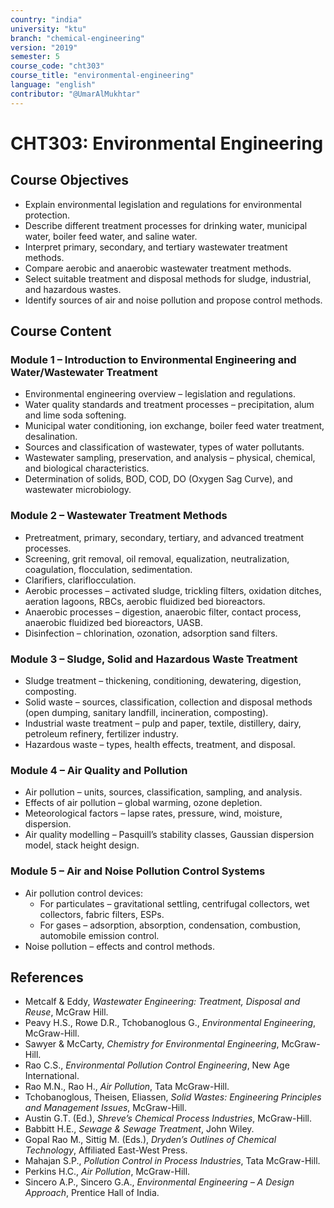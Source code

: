 ```yaml
---
country: "india"
university: "ktu"
branch: "chemical-engineering"
version: "2019"
semester: 5
course_code: "cht303"
course_title: "environmental-engineering"
language: "english"
contributor: "@UmarAlMukhtar"
---
```


# CHT303: Environmental Engineering

## Course Objectives

- Explain environmental legislation and regulations for environmental protection.
- Describe different treatment processes for drinking water, municipal water, boiler feed water, and saline water.
- Interpret primary, secondary, and tertiary wastewater treatment methods.
- Compare aerobic and anaerobic wastewater treatment methods.
- Select suitable treatment and disposal methods for sludge, industrial, and hazardous wastes.
- Identify sources of air and noise pollution and propose control methods.

## Course Content

### Module 1 – Introduction to Environmental Engineering and Water/Wastewater Treatment

- Environmental engineering overview – legislation and regulations.
- Water quality standards and treatment processes – precipitation, alum and lime soda softening.
- Municipal water conditioning, ion exchange, boiler feed water treatment, desalination.
- Sources and classification of wastewater, types of water pollutants.
- Wastewater sampling, preservation, and analysis – physical, chemical, and biological characteristics.
- Determination of solids, BOD, COD, DO (Oxygen Sag Curve), and wastewater microbiology.

### Module 2 – Wastewater Treatment Methods

- Pretreatment, primary, secondary, tertiary, and advanced treatment processes.
- Screening, grit removal, oil removal, equalization, neutralization, coagulation, flocculation, sedimentation.
- Clarifiers, clariflocculation.
- Aerobic processes – activated sludge, trickling filters, oxidation ditches, aeration lagoons, RBCs, aerobic fluidized bed bioreactors.
- Anaerobic processes – digestion, anaerobic filter, contact process, anaerobic fluidized bed bioreactors, UASB.
- Disinfection – chlorination, ozonation, adsorption sand filters.

### Module 3 – Sludge, Solid and Hazardous Waste Treatment

- Sludge treatment – thickening, conditioning, dewatering, digestion, composting.
- Solid waste – sources, classification, collection and disposal methods (open dumping, sanitary landfill, incineration, composting).
- Industrial waste treatment – pulp and paper, textile, distillery, dairy, petroleum refinery, fertilizer industry.
- Hazardous waste – types, health effects, treatment, and disposal.

### Module 4 – Air Quality and Pollution

- Air pollution – units, sources, classification, sampling, and analysis.
- Effects of air pollution – global warming, ozone depletion.
- Meteorological factors – lapse rates, pressure, wind, moisture, dispersion.
- Air quality modelling – Pasquill’s stability classes, Gaussian dispersion model, stack height design.

### Module 5 – Air and Noise Pollution Control Systems

- Air pollution control devices:
  - For particulates – gravitational settling, centrifugal collectors, wet collectors, fabric filters, ESPs.
  - For gases – adsorption, absorption, condensation, combustion, automobile emission control.
- Noise pollution – effects and control methods.

## References

- Metcalf & Eddy, _Wastewater Engineering: Treatment, Disposal and Reuse_, McGraw Hill.
- Peavy H.S., Rowe D.R., Tchobanoglous G., _Environmental Engineering_, McGraw-Hill.
- Sawyer & McCarty, _Chemistry for Environmental Engineering_, McGraw-Hill.
- Rao C.S., _Environmental Pollution Control Engineering_, New Age International.
- Rao M.N., Rao H., _Air Pollution_, Tata McGraw-Hill.
- Tchobanoglous, Theisen, Eliassen, _Solid Wastes: Engineering Principles and Management Issues_, McGraw-Hill.
- Austin G.T. (Ed.), _Shreve’s Chemical Process Industries_, McGraw-Hill.
- Babbitt H.E., _Sewage & Sewage Treatment_, John Wiley.
- Gopal Rao M., Sittig M. (Eds.), _Dryden’s Outlines of Chemical Technology_, Affiliated East-West Press.
- Mahajan S.P., _Pollution Control in Process Industries_, Tata McGraw-Hill.
- Perkins H.C., _Air Pollution_, McGraw-Hill.
- Sincero A.P., Sincero G.A., _Environmental Engineering – A Design Approach_, Prentice Hall of India.
